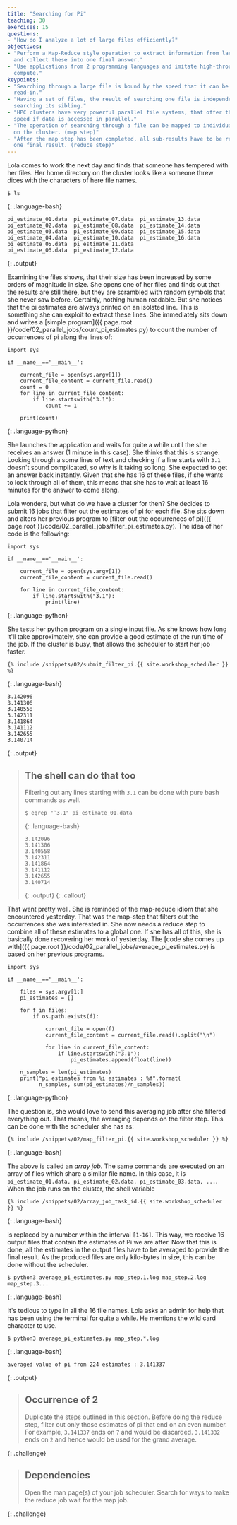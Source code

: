 ```yaml
---
title: "Searching for Pi"
teaching: 30
exercises: 15
questions:
- "How do I analyze a lot of large files efficiently?"
objectives:
- "Perform a Map-Reduce style operation to extract information from large files
  and collect these into one final answer."
- "Use applications from 2 programming languages and imitate high-throughput
  compute."
keypoints:
- "Searching through a large file is bound by the speed that it can be
  read-in."
- "Having a set of files, the result of searching one file is independent of
  searching its sibling."
- "HPC clusters have very powerful parallel file systems, that offer the best
  speed if data is accessed in parallel."
- "The operation of searching through a file can be mapped to individual nodes
  on the cluster. (map step)"
- "After the map step has been completed, all sub-results have to be reduced to
  one final result. (reduce step)"
---
```


Lola comes to work the next day and finds that someone has tempered with her
files. Her home directory on the cluster looks like a someone threw dices with
the characters of here file names.

~~~
$ ls
~~~
{: .language-bash}

~~~
pi_estimate_01.data  pi_estimate_07.data  pi_estimate_13.data
pi_estimate_02.data  pi_estimate_08.data  pi_estimate_14.data
pi_estimate_03.data  pi_estimate_09.data  pi_estimate_15.data
pi_estimate_04.data  pi_estimate_10.data  pi_estimate_16.data
pi_estimate_05.data  pi_estimate_11.data
pi_estimate_06.data  pi_estimate_12.data
~~~
{: .output}

Examining the files shows, that their size has been increased by some orders of
magnitude in size. She opens one of her files and finds out that the results
are still there, but they are scrambled with random symbols that she never saw
before. Certainly, nothing human readable. But she notices that the pi
estimates are always printed on an isolated line. This is something she can
exploit to extract these lines. She immediately sits down and writes a [simple
program]({{ page.root }}/code/02_parallel_jobs/count_pi_estimates.py) to count
the number of occurrences of pi along the lines of:

~~~
import sys

if __name__=='__main__':

    current_file = open(sys.argv[1])
    current_file_content = current_file.read()
    count = 0
    for line in current_file_content:
        if line.startswith("3.1"):
            count += 1

    print(count)

~~~
{: .language-python}

She launches the application and waits for quite a while until the she receives
an answer (1 minute in this case). She thinks that this is strange. Looking
through a some lines of text and checking if a line starts with `3.1` doesn't
sound complicated, so why is it taking so long. She expected to get an answer
back instantly. Given that she has 16 of these files, if she wants to look
through all of them, this means that she has to wait at least 16 minutes for
the answer to come along.

Lola wonders, but what do we have a cluster for then? She decides to submit 16
jobs that filter out the estimates of pi for each file. She sits down and
alters her previous program to [filter-out the occurrences of pi]({{ page.root
}}/code/02_parallel_jobs/filter_pi_estimates.py). The idea of her code is the
following:

~~~
import sys

if __name__=='__main__':

    current_file = open(sys.argv[1])
    current_file_content = current_file.read()

    for line in current_file_content:
        if line.startswith("3.1"):
            print(line)
~~~
{: .language-python}

She tests her python program on a single input file. As she knows how long
it'll take approximately, she can provide a good estimate of the run time of
the job. If the cluster is busy, that allows the scheduler to start her job
faster.

~~~
{% include /snippets/02/submit_filter_pi.{{ site.workshop_scheduler }} %}
~~~
{: .language-bash}

~~~
3.142096
3.141306
3.140558
3.142311
3.141864
3.141112
3.142655
3.140714
~~~
{: .output}

> ## The shell can do that too
>
> Filtering out any lines starting with `3.1` can be done with pure bash
> commands as well.
>
> ~~~~~
> $ egrep "^3.1" pi_estimate_01.data
> ~~~~~
> {: .language-bash}
>
> ~~~~~
> 3.142096
> 3.141306
> 3.140558
> 3.142311
> 3.141864
> 3.141112
> 3.142655
> 3.140714
> ~~~~~
> {: .output}
{: .callout}

That went pretty well. She is reminded of the map-reduce idiom that she
encountered yesterday. That was the map-step that filters out the occurrences
she was interested in. She now needs a reduce step to combine all of these
estimates to a global one. If she has all of this, she is basically done
recovering her work of yesterday. The [code she comes up with]({{ page.root
}}/code/02_parallel_jobs/average_pi_estimates.py) is based on her previous
programs.

~~~
import sys

if __name__=='__main__':

    files = sys.argv[1:]
    pi_estimates = []

    for f in files:
        if os.path.exists(f):

            current_file = open(f)
            current_file_content = current_file.read().split("\n")

            for line in current_file_content:
                if line.startswith("3.1"):
                    pi_estimates.append(float(line))

    n_samples = len(pi_estimates)
    print("pi estimates from %i estimates : %f".format(
          n_samples, sum(pi_estimates)/n_samples))

~~~
{: .language-python}

The question is, she would love to send this averaging job after she filtered
everything out. That means, the averaging depends on the filter step. This can
be done with the scheduler she has as:


~~~
{% include /snippets/02/map_filter_pi.{{ site.workshop_scheduler }} %}
~~~
{: .language-bash}

The above is called an _array job_. The same commands are executed on an array
of files which share a similar file name. In this case, it is
`pi_estimate_01.data, pi_estimate_02.data, pi_estimate_03.data, ...`. When the
job runs on the cluster, the shell variable

~~~
{% include /snippets/02/array_job_task_id.{{ site.workshop_scheduler }} %}
~~~
{: .language-bash}

is replaced by a number within the interval `[1-16]`. This way, we receive 16
output files that contain the estimates of Pi we are after. Now that this is
done, all the estimates in the output files have to be averaged to provide the
final result. As the produced files are only kilo-bytes in size, this can be
done without the scheduler.

~~~
$ python3 average_pi_estimates.py map_step.1.log map_step.2.log map_step.3...
~~~
{: .language-bash}

It's tedious to type in all the 16 file names. Lola asks an admin for help that
has been using the terminal for quite a while. He mentions the wild card
character to use.

~~~
$ python3 average_pi_estimates.py map_step.*.log
~~~
{: .language-bash}

~~~
averaged value of pi from 224 estimates : 3.141337
~~~
{: .output}

> ## Occurrence of 2
>
> Duplicate the steps outlined in this section. Before doing the reduce step,
> filter out only those estimates of pi that end on an even number. For
> example, `3.141337` ends on `7` and would be discarded. `3.141332` ends on
> `2` and hence would be used for the grand average.
>
{: .challenge}

> ## Dependencies
>
> Open the man page(s) of your job scheduler. Search for ways to make the
> reduce job wait for the map job.
>
{: .challenge}
